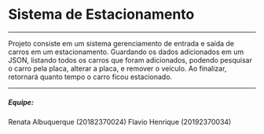 # Sistema de Estacionamento
***
Projeto consiste em um sistema gerenciamento de entrada e saída de carros em um estacionamento.
Guardando os dados adicionados em um JSON, listando todos os carros que foram adicionados, podendo pesquisar o carro pela placa, alterar a placa, e remover o veículo. 
Ao finalizar, retornará quanto tempo o carro ficou estacionado.
***
##### Equipe:
Renata Albuquerque (20182370024)
Flavio Henrique (20192370034)
